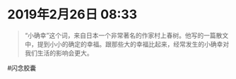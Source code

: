 <!--
 * @Author: 柯军
 * @Date: 2019-08-14 12:48:18
 * @Description: 
 -->
# 2019年2月26日 08:33
> “小确幸”这个词，来自日本一个非常著名的作家村上春树。他写的一篇散文中，提到小小的确定的幸福。跟那些大的幸福比起来，经常发生的小确幸对我们生活的影响会更大。

#闪念胶囊

